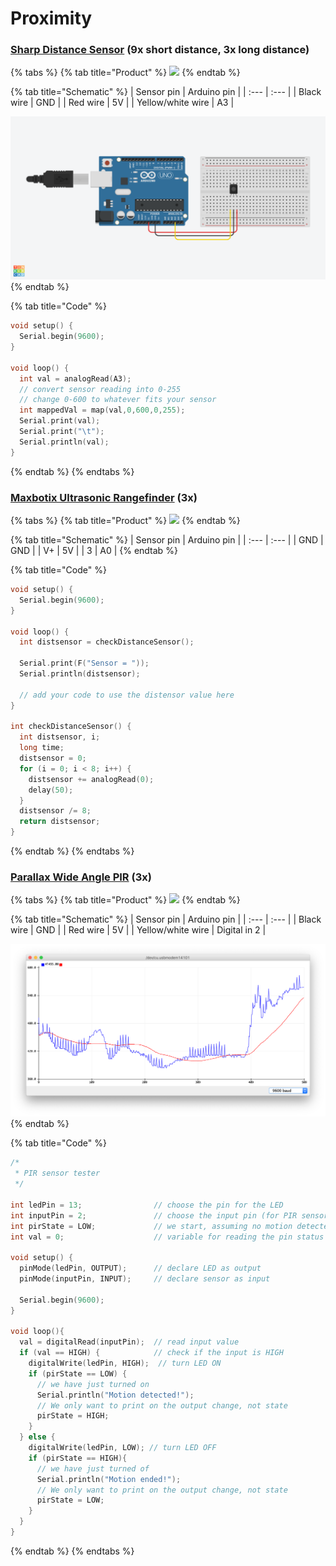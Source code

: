 # Proximity

### [Sharp Distance Sensor](https://www.adafruit.com/product/164) \(9x short distance, 3x long distance\)

{% tabs %}
{% tab title="Product" %}
![](https://cdn-shop.adafruit.com/970x728/164-00.jpg)
{% endtab %}

{% tab title="Schematic" %}
| Sensor pin | Arduino pin |
| :--- | :--- |
| Black wire | GND |
| Red wire | 5V |
| Yellow/white wire | A3 |

![](../../../.gitbook/assets/ir-proximity.png)
{% endtab %}

{% tab title="Code" %}
```cpp
void setup() {
  Serial.begin(9600);
}

void loop() {
  int val = analogRead(A3);
  // convert sensor reading into 0-255
  // change 0-600 to whatever fits your sensor
  int mappedVal = map(val,0,600,0,255);
  Serial.print(val);
  Serial.print("\t");
  Serial.println(val);
}
```
{% endtab %}
{% endtabs %}

### [Maxbotix Ultrasonic Rangefinder](https://www.adafruit.com/product/172) \(3x\)

{% tabs %}
{% tab title="Product" %}
![](https://cdn-shop.adafruit.com/970x728/172-00.jpg)
{% endtab %}

{% tab title="Schematic" %}
| Sensor pin | Arduino pin |
| :--- | :--- |
| GND | GND |
| V+ | 5V |
| 3 | A0 |
{% endtab %}

{% tab title="Code" %}
```cpp
void setup() {
  Serial.begin(9600);
}

void loop() {
  int distsensor = checkDistanceSensor();
  
  Serial.print(F("Sensor = ")); 
  Serial.println(distsensor);
  
  // add your code to use the distensor value here
}

int checkDistanceSensor() {
  int distsensor, i;
  long time;
  distsensor = 0;
  for (i = 0; i < 8; i++) {
    distsensor += analogRead(0);
    delay(50);
  }
  distsensor /= 8;
  return distsensor;
}

```
{% endtab %}
{% endtabs %}

### [Parallax Wide Angle PIR](https://www.adafruit.com/product/189) \(3x\)

{% tabs %}
{% tab title="Product" %}
![](https://cdn-shop.adafruit.com/970x728/189-00.jpg)
{% endtab %}

{% tab title="Schematic" %}
| Sensor pin | Arduino pin |
| :--- | :--- |
| Black wire | GND |
| Red wire | 5V |
| Yellow/white wire | Digital in 2 |

![](../../../.gitbook/assets/image%20%283%29.png)
{% endtab %}

{% tab title="Code" %}
```cpp
/*
 * PIR sensor tester
 */
 
int ledPin = 13;                // choose the pin for the LED
int inputPin = 2;               // choose the input pin (for PIR sensor)
int pirState = LOW;             // we start, assuming no motion detected
int val = 0;                    // variable for reading the pin status
 
void setup() {
  pinMode(ledPin, OUTPUT);      // declare LED as output
  pinMode(inputPin, INPUT);     // declare sensor as input
 
  Serial.begin(9600);
}
 
void loop(){
  val = digitalRead(inputPin);  // read input value
  if (val == HIGH) {            // check if the input is HIGH
    digitalWrite(ledPin, HIGH);  // turn LED ON
    if (pirState == LOW) {
      // we have just turned on
      Serial.println("Motion detected!");
      // We only want to print on the output change, not state
      pirState = HIGH;
    }
  } else {
    digitalWrite(ledPin, LOW); // turn LED OFF
    if (pirState == HIGH){
      // we have just turned of
      Serial.println("Motion ended!");
      // We only want to print on the output change, not state
      pirState = LOW;
    }
  }
}
```
{% endtab %}
{% endtabs %}

